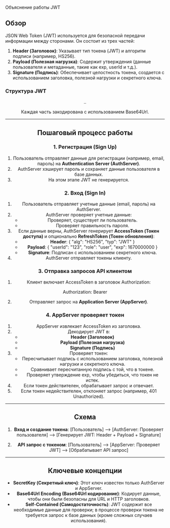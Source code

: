 
Объяснение работы JWT

## Обзор
JSON Web Token (JWT) используется для безопасной передачи информации между сторонами. Он состоит из трех частей:
1. **Header (Заголовок)**: Указывает тип токена (JWT) и алгоритм подписи (например, HS256).
2. **Payload (Полезная нагрузка)**: Содержит утверждения (данные пользователя и метаданные, такие как exp, userId и т.д.).
3. **Signature (Подпись)**: Обеспечивает целостность токена, создается с использованием заголовка, полезной нагрузки и секретного ключа.

### Структура JWT
<Header>.<Payload>.<Signature>

Каждая часть закодирована с использованием Base64Url.

---

## Пошаговый процесс работы

### 1. Регистрация (Sign Up)
1. Пользователь отправляет данные для регистрации (например, email, пароль) на **Authentication Server (AuthServer)**.
2. AuthServer хэширует пароль и сохраняет данные пользователя в базе данных.
3. На этом этапе JWT не генерируется.

### 2. Вход (Sign In)
1. Пользователь отправляет учетные данные (email, пароль) на AuthServer.
2. AuthServer проверяет учетные данные:
   - Проверяет, существует ли пользователь.
   - Проверяет правильность пароля.
3. Если данные верны, AuthServer генерирует **AccessToken (Токен доступа)** и опционально **RefreshToken (Токен обновления)**:
   - **Header**: { "alg": "HS256", "typ": "JWT" }
   - **Payload**: { "userId": "123", "role": "user", "exp": 1670000000 }
   - **Signature**: Подписан с использованием секретного ключа.
4. AuthServer отправляет токены клиенту.

### 3. Отправка запросов API клиентом
1. Клиент включает AccessToken в заголовок Authorization:

Authorization: Bearer <AccessToken>

2. Отправляет запрос на **Application Server (AppServer)**.

### 4. AppServer проверяет токен
1. AppServer извлекает AccessToken из заголовка.
2. Декодирует JWT в:
   - **Header (Заголовок)**
   - **Payload (Полезная нагрузка)**
   - **Signature (Подпись)**
3. Проверяет токен:
   - Пересчитывает подпись с использованием заголовка, полезной нагрузки и секретного ключа.
   - Сравнивает пересчитанную подпись с той, что в токене.
   - Проверяет утверждение exp, чтобы убедиться, что токен не истек.
4. Если токен действителен, обрабатывает запрос и отвечает.
5. Если токен недействителен, отклоняет запрос (например, 401 Unauthorized).

---

## Схема

1. **Вход и создание токена**:
[Пользователь] --> [AuthServer: Проверяет пользователя] --> [Генерирует JWT: Header + Payload + Signature]

2. **API запрос с токеном**:
[Пользователь] --> [AppServer: Проверяет JWT] --> [Обрабатывает API запрос]

---

## Ключевые концепции
- **SecretKey (Секретный ключ)**: Этот ключ известен только AuthServer и AppServer.
- **Base64Url Encoding (Base64Url кодирование)**: Кодирует данные, чтобы они были безопасны для URL и HTTP заголовков.
- **Self-Contained (Самодостаточность)**: JWT содержит все необходимые данные для проверки; в процессе проверки токена не требуется запрос к базе данных (кроме сложных случаев использования).
